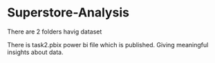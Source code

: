 # Superstore-Analysis

There are 2 folders havig dataset

There is task2.pbix power bi file which is published. Giving meaningful insights about data.
